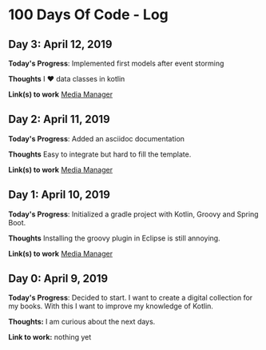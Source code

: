 # 100 Days Of Code - Log

## Day 3: April 12, 2019

**Today's Progress**: Implemented first models after event storming

**Thoughts** I ♥ data classes in kotlin

**Link(s) to work** [Media Manager](https://github.com/jacq42/media-manager)

## Day 2: April 11, 2019

**Today's Progress**: Added an asciidoc documentation

**Thoughts** Easy to integrate but hard to fill the template.

**Link(s) to work** [Media Manager](https://github.com/jacq42/media-manager)

## Day 1: April 10, 2019

**Today's Progress**: Initialized a gradle project with Kotlin, Groovy and Spring Boot.

**Thoughts** Installing the groovy plugin in Eclipse is still annoying.

**Link(s) to work** [Media Manager](https://github.com/jacq42/media-manager)

## Day 0: April 9, 2019

**Today's Progress**: Decided to start. I want to create a digital collection for my books. With this I want to improve my knowledge of Kotlin.

**Thoughts:** I am curious about the next days.

**Link to work:** nothing yet


